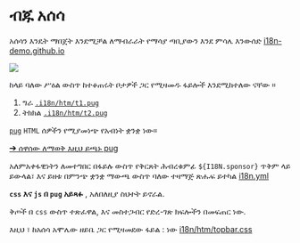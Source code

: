 # ብጁ አሰሳ

አሰሳን እንዴት ማበጀት እንደሚቻል ለማብራራት የማሳያ ጣቢያውን እንደ ምሳሌ እንውሰድ [i18n-demo.github.io](//i18n-demo.github.io)

![](https://p.3ti.site/1731036697.avif)

ከላይ ባለው ሥዕል ውስጥ ከተቆጠሩት ቦታዎች ጋር የሚዛመዱ ፋይሎች እንደሚከተለው ናቸው ።

1. ግራ [`.i18n/htm/t1.pug`](https://github.com/i18n-site/demo.i18n.site/blob/main/.i18n/htm/t1.pug)
2. ትክክል [`.i18n/htm/t2.pug`](https://github.com/i18n-site/demo.i18n.site/blob/main/.i18n/htm/t2.pug)

[`pug`](https://pugjs.org) `HTML` ሰዎችን የሚያመነጭ የአብነት ቋንቋ ነው።

[➔ ሰዋሰው ለማወቅ እዚህ ይጫኑ pug](https://pugjs.org)

አለምአቀፋዊነትን ለመተግበር በፋይሉ ውስጥ የቅርጸት ሕብረቁምፊ `${I18N.sponsor}` ጥቅም ላይ ይውላል፣ እና ይዘቱ በምንጭ ቋንቋ ማውጫ ውስጥ ባለው ተዛማጅ ጽሑፍ ይተካል [i18n.yml](https://github.com/i18n-site/demo.i18n.site/blob/main/en/i18n.yml)

**`css` እና `js` በ `pug` አይጻፉ** , አለበለዚያ ስህተት ይኖራል.

ቅጦች በ `css` ውስጥ ተጽፈዋል, እና መስተጋብር የድረ-ገጽ ክፍሎችን በመፍጠር ነው.

እዚህ ፣ ከአሰሳ አሞሌው ዘይቤ ጋር የሚዛመደው ፋይል : ነው [i18n/htm/topbar.css](https://github.com/i18n-site/demo.i18n.site/blob/main/.i18n/htm/topbar.css)